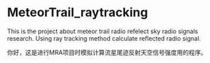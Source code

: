 # MeteorTrail_raytracking
This is the project about meteor trail radio refelect sky radio signals research. Using ray tracking method calculate reflected radio signal.

你好，这是进行MRA项目时模拟计算流星尾迹反射天空信号强度用的程序。
